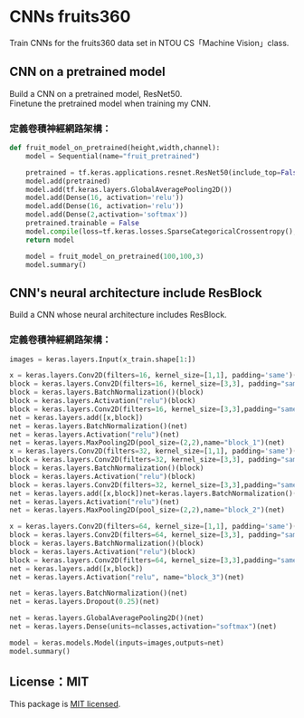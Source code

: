 # CNNs fruits360

Train CNNs for the fruits360 data set in NTOU CS「Machine Vision」class.

## CNN on a pretrained model

Build a CNN on a pretrained model, ResNet50.  
Finetune the pretrained model when training my CNN.  

### 定義卷積神經網路架構：

```python
def fruit_model_on_pretrained(height,width,channel):
    model = Sequential(name="fruit_pretrained")

    pretrained = tf.keras.applications.resnet.ResNet50(include_top=False,input_shape=(100,100,3))
    model.add(pretrained)
    model.add(tf.keras.layers.GlobalAveragePooling2D())
    model.add(Dense(16, activation='relu'))
    model.add(Dense(16, activation='relu'))
    model.add(Dense(2,activation='softmax'))
    pretrained.trainable = False
    model.compile(loss=tf.keras.losses.SparseCategoricalCrossentropy(),optimizer='adam', metrics=['accuracy'])
    return model

    model = fruit_model_on_pretrained(100,100,3)
    model.summary()
```

## CNN's neural architecture include ResBlock

Build a CNN whose neural architecture includes ResBlock.

### 定義卷積神經網路架構：

```python
images = keras.layers.Input(x_train.shape[1:])

x = keras.layers.Conv2D(filters=16, kernel_size=[1,1], padding='same')(images)
block = keras.layers.Conv2D(filters=16, kernel_size=[3,3], padding="same")(x)
block = keras.layers.BatchNormalization()(block)
block = keras.layers.Activation("relu")(block)
block = keras.layers.Conv2D(filters=16, kernel_size=[3,3],padding="same")(block)
net = keras.layers.add([x,block])
net = keras.layers.BatchNormalization()(net)
net = keras.layers.Activation("relu")(net)
net = keras.layers.MaxPooling2D(pool_size=(2,2),name="block_1")(net)
x = keras.layers.Conv2D(filters=32, kernel_size=[1,1], padding='same')(net)
block = keras.layers.Conv2D(filters=32, kernel_size=[3,3], padding="same")(x)
block = keras.layers.BatchNormalization()(block)
block = keras.layers.Activation("relu")(block)
block = keras.layers.Conv2D(filters=32, kernel_size=[3,3],padding="same")(block)
net = keras.layers.add([x,block])net=keras.layers.BatchNormalization()(net)
net = keras.layers.Activation("relu")(net)
net = keras.layers.MaxPooling2D(pool_size=(2,2),name="block_2")(net)

x = keras.layers.Conv2D(filters=64, kernel_size=[1,1], padding='same')(net)
block = keras.layers.Conv2D(filters=64, kernel_size=[3,3], padding="same")(x)
block = keras.layers.BatchNormalization()(block)
block = keras.layers.Activation("relu")(block)
block = keras.layers.Conv2D(filters=64, kernel_size=[3,3],padding="same")(block)
net = keras.layers.add([x,block])
net = keras.layers.Activation("relu", name="block_3")(net)

net = keras.layers.BatchNormalization()(net)
net = keras.layers.Dropout(0.25)(net)

net = keras.layers.GlobalAveragePooling2D()(net)
net = keras.layers.Dense(units=nclasses,activation="softmax")(net)

model = keras.models.Model(inputs=images,outputs=net)
model.summary()
```

## License：MIT

This package is [MIT licensed](https://github.com/5j54d93/CNNs-fruits360/blob/main/LICENSE).
